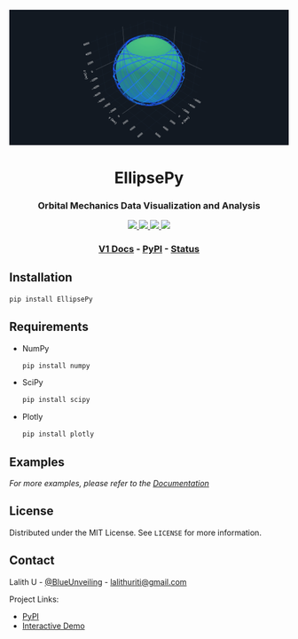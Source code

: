 <!-- EllipsePy | Lalith Uriti 2021 -->

<p align="center"><img src="images/StarlinkConstellation.png"></p>

<h1 align="center">EllipsePy</h1>

<h3 align="center">
Orbital Mechanics Data Visualization and Analysis
</h3>

<p align="center">

<a href="https://github.com/r-spacex/SpaceX-API/releases">
<img src="https://img.shields.io/github/contributors/lalithu/EllipsePy?style=flat-square">
</a>

<a href="https://en.wikipedia.org/wiki/Representational_state_transfer">
<img src="https://img.shields.io/github/issues/lalithu/EllipsePy?style=flat-square">
</a>

<a href="https://hub.docker.com/r/jakewmeyer/spacex-api/">
<img src="https://img.shields.io/github/v/release/lalithu/EllipsePy?style=flat-square">
</a>

<a href="https://github.com/r-spacex/SpaceX-API/actions?query=workflow%3ATest">
<img src="https://img.shields.io/github/license/lalithu/EllipsePy?style=flat-square">
</a>

</p>

<h3 align="center">

<a href="https://github.com/lalithu/EllipsePy">V1 Docs</a> - <a href="https://pypi.org/project/EllipsePy">PyPI</a> - <a href="https://github.com/lalithu/EllipsePy/issues">Status</a>
<br/>

</h3>

## Installation

```sh
pip install EllipsePy
```

## Requirements

- NumPy

  ```sh
  pip install numpy
  ```

- SciPy

  ```sh
  pip install scipy
  ```

- Plotly
  ```sh
  pip install plotly
  ```

## Examples

_For more examples, please refer to the [Documentation](https://github.com/lalithu/EllipsePy)_

## License

Distributed under the MIT License. See `LICENSE` for more information.

## Contact

Lalith U - [@BlueUnveiling](https://twitter.com/BlueUnveiling) - lalithuriti@gmail.com

Project Links:

- [PyPI](https://pypi.org/project/EllipsePy/)
- [Interactive Demo](https://lalithu.github.io/StarlinkConstellation/)
